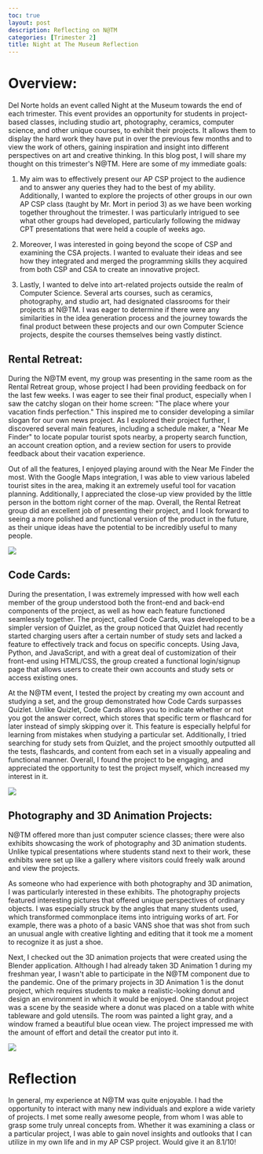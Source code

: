 ```yaml
---
toc: true
layout: post
description: Reflecting on N@TM
categories: [Trimester 2]
title: Night at The Museum Reflection
---
```


# Overview:

Del Norte holds an event called Night at the Museum towards the end of each trimester. This event provides an opportunity for students in project-based classes, including studio art, photography, ceramics, computer science, and other unique courses, to exhibit their projects. It allows them to display the hard work they have put in over the previous few months and to view the work of others, gaining inspiration and insight into different perspectives on art and creative thinking. In this blog post, I will share my thought on this trimester's N@TM. Here are some of my immediate goals:


1. My aim was to effectively present our AP CSP project to the audience and to answer any queries they had to the best of my ability. Additionally, I wanted to explore the projects of other groups in our own AP CSP class (taught by Mr. Mort in period 3) as we have been working together throughout the trimester. I was particularly intrigued to see what other groups had developed, particularly following the midway CPT presentations that were held a couple of weeks ago.

2. Moreover, I was interested in going beyond the scope of CSP and examining the CSA projects. I wanted to evaluate their ideas and see how they integrated and merged the programming skills they acquired from both CSP and CSA to create an innovative project.

3. Lastly, I wanted to delve into art-related projects outside the realm of Computer Science. Several arts courses, such as ceramics, photography, and studio art, had designated classrooms for their projects at N@TM. I was eager to determine if there were any similarities in the idea generation process and the journey towards the final product between these projects and our own Computer Science projects, despite the courses themselves being vastly distinct.

## Rental Retreat:

During the N@TM event, my group was presenting in the same room as the Rental Retreat group, whose project I had been providing feedback on for the last few weeks. I was eager to see their final product, especially when I saw the catchy slogan on their home screen: "The place where your vacation finds perfection." This inspired me to consider developing a similar slogan for our own news project. As I explored their project further, I discovered several main features, including a schedule maker, a "Near Me Finder" to locate popular tourist spots nearby, a property search function, an account creation option, and a review section for users to provide feedback about their vacation experience.

Out of all the features, I enjoyed playing around with the Near Me Finder the most. With the Google Maps integration, I was able to view various labeled tourist sites in the area, making it an extremely useful tool for vacation planning. Additionally, I appreciated the close-up view provided by the little person in the bottom right corner of the map. Overall, the Rental Retreat group did an excellent job of presenting their project, and I look forward to seeing a more polished and functional version of the product in the future, as their unique ideas have the potential to be incredibly useful to many people.

![]({{site.baseurl}}/images/him2.png)


## Code Cards: 

During the presentation, I was extremely impressed with how well each member of the group understood both the front-end and back-end components of the project, as well as how each feature functioned seamlessly together. The project, called Code Cards, was developed to be a simpler version of Quizlet, as the group noticed that Quizlet had recently started charging users after a certain number of study sets and lacked a feature to effectively track and focus on specific concepts. Using Java, Python, and JavaScript, and with a great deal of customization of their front-end using HTML/CSS, the group created a functional login/signup page that allows users to create their own accounts and study sets or access existing ones.

At the N@TM event, I tested the project by creating my own account and studying a set, and the group demonstrated how Code Cards surpasses Quizlet. Unlike Quizlet, Code Cards allows you to indicate whether or not you got the answer correct, which stores that specific term or flashcard for later instead of simply skipping over it. This feature is especially helpful for learning from mistakes when studying a particular set. Additionally, I tried searching for study sets from Quizlet, and the project smoothly outputted all the tests, flashcards, and content from each set in a visually appealing and functional manner. Overall, I found the project to be engaging, and appreciated the opportunity to test the project myself, which increased my interest in it.


![]({{site.baseurl}}/images/him4.png)

## Photography and 3D Animation Projects:

N@TM offered more than just computer science classes; there were also exhibits showcasing the work of photography and 3D animation students. Unlike typical presentations where students stand next to their work, these exhibits were set up like a gallery where visitors could freely walk around and view the projects.

As someone who had experience with both photography and 3D animation, I was particularly interested in these exhibits. The photography projects featured interesting pictures that offered unique perspectives of ordinary objects. I was especially struck by the angles that many students used, which transformed commonplace items into intriguing works of art. For example, there was a photo of a basic VANS shoe that was shot from such an unusual angle with creative lighting and editing that it took me a moment to recognize it as just a shoe.

Next, I checked out the 3D animation projects that were created using the Blender application. Although I had already taken 3D Animation 1 during my freshman year, I wasn't able to participate in the N@TM component due to the pandemic. One of the primary projects in 3D Animation 1 is the donut project, which requires students to make a realistic-looking donut and design an environment in which it would be enjoyed. One standout project was a scene by the seaside where a donut was placed on a table with white tableware and gold utensils. The room was painted a light gray, and a window framed a beautiful blue ocean view. The project impressed me with the amount of effort and detail the creator put into it.



![]({{site.baseurl}}/images/him5.png)

# Reflection

In general, my experience at N@TM was quite enjoyable. I had the opportunity to interact with many new individuals and explore a wide variety of projects. I met some really awesome people, from whom I was able to grasp some truly unreal concepts from. Whether it was examining a class or a particular project, I was able to gain novel insights and outlooks that I can utilize in my own life and in my AP CSP project. Would give it an 8.1/10!